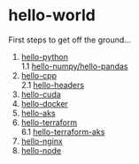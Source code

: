 # hello-world

First steps to get off the ground...

1. [hello-python]()  
    1.1 [hello-numpy/hello-pandas]()
2. [hello-cpp](hello-cpp/README.md)  
    2.1 [hello-headers](hello-cpp/hello-headers/hello_headers.cpp)
3. [hello-cuda](hello-cuda/README.md)
4. [hello-docker](hello-docker/README.md)
5. [hello-aks](hello-aks/README.md)
6. [hello-terraform](hello-terraform/README.md)  
    6.1 [hello-terraform-aks](hello-terraform/hello-terraform-aks/README.md)
7. [hello-nginx](hello-nginx/README.md)
8. [hello-node](hello-node/README.md)